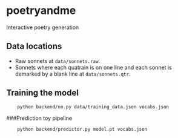 # poetryandme
Interactive poetry generation

## Data locations

 - Raw sonnets at `data/sonnets.raw`.
 - Sonnets where each quatrain is on one line and each sonnet is demarked by a blank line at `data/sonnets.qtr`.

## Training the model

        python backend/nn.py data/training_data.json vocabs.json

###Prediction toy pipeline

        python backend/predictor.py model.pt vocabs.json 
        

